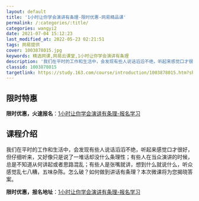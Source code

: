 ```yaml
---
layout: default
title: '1小时让你学会演讲有条理-限时优惠-网易精品课'
permalink: /:categories/:title/
categories: wangyi2
date: 2021-07-04 15:12:23
last_modified_at: 2022-05-23 02:21:51
tags: 网易提供
cover: 1003878015.jpg
keywords: 精选网课,网易云课堂,1小时让你学会演讲有条理
description: '我们在平时的工作和生活中，会发现有些人说话滔滔不绝，听起来感觉口才很好，但仔细听来，又好像只是说了一堆话却没什么条理性；'
classid: 1003878015
targetlink: https://study.163.com/course/introduction/1003878015.htm?share=1&shareId=1025206652&utm_campaign=share&utm_medium=iphoneShare&utm_source=&utm_u=1025206652
---
```


## 限时特惠

**限时优惠，火速报名**：[1小时让你学会演讲有条理-报名学习](https://study.163.com/course/introduction/1003878015.htm?share=1&shareId=1025206652&utm_campaign=share&utm_medium=iphoneShare&utm_source=&utm_u=1025206652)

## 课程介绍

我们在平时的工作和生活中，会发现有些人说话滔滔不绝，听起来感觉口才很好，但仔细听来，又好像只是说了一堆话却没什么条理性；有些人在当众演讲的时候，总是不知道从何讲起或者思路混乱；有些人是张嘴就讲，想到什么就说什么，听众感觉乱七八糟，五味杂陈。怎么破？如何做到讲话有条理？本次微课将为您揭晓答案。

**限时优惠，报名地址**：[1小时让你学会演讲有条理-报名学习](https://study.163.com/course/introduction/1003878015.htm?share=1&shareId=1025206652&utm_campaign=share&utm_medium=iphoneShare&utm_source=&utm_u=1025206652)

